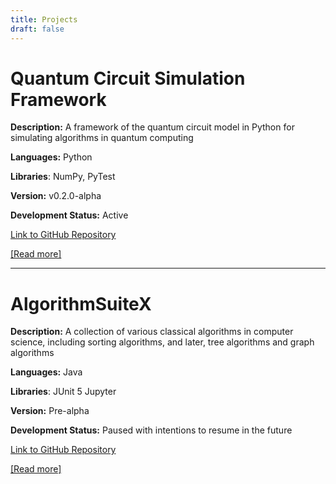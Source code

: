 ```yaml
---
title: Projects
draft: false
---
```

# Quantum Circuit Simulation Framework
**Description:** A framework of the quantum circuit model in Python for simulating algorithms in quantum computing

**Languages:** Python

**Libraries**: NumPy, PyTest

**Version:** v0.2.0-alpha

**Development Status:** Active

[Link to GitHub Repository](https://github.com/NetMasterMichael/quantum-circuit-simulation-framework)

[\[Read more\]](/projects/quantum-circuit-simulation-framework)

---


# AlgorithmSuiteX
**Description:** A collection of various classical algorithms in computer science, including sorting algorithms, and later, tree algorithms and graph algorithms

**Languages:** Java

**Libraries**: JUnit 5 Jupyter

**Version:** Pre-alpha

**Development Status:** Paused with intentions to resume in the future

[Link to GitHub Repository](https://github.com/NetMasterMichael/AlgorithmSuiteX)

[\[Read more\]](/projects/algorithmsuitex)